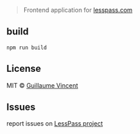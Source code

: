 > Frontend application for [lesspass.com](https://lesspass.com)

## build

    npm run build

## License

MIT © [Guillaume Vincent](http://guillaumevincent.com)


## Issues

report issues on [LessPass project](https://github.com/lesspass/lesspass/issues)
